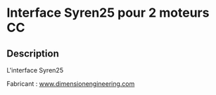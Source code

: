# Interface Syren25 pour 2 moteurs CC

## Description 

L'interface Syren25

Fabricant : www.dimensionengineering.com

## 
